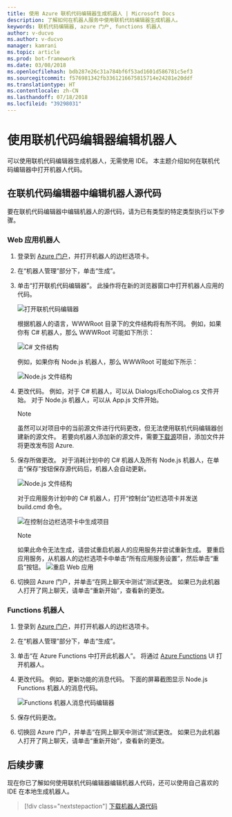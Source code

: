 ```yaml
---
title: 使用 Azure 联机代码编辑器生成机器人 | Microsoft Docs
description: 了解如何在机器人服务中使用联机代码编辑器生成机器人。
keywords: 联机代码编辑器, azure 门户, functions 机器人
author: v-ducvo
ms.author: v-ducvo
manager: kamrani
ms.topic: article
ms.prod: bot-framework
ms.date: 03/08/2018
ms.openlocfilehash: bdb287e26c31a784bf6f53ad1601d586781c5ef3
ms.sourcegitcommit: f576981342fb3361216675815714e24281e20ddf
ms.translationtype: HT
ms.contentlocale: zh-CN
ms.lasthandoff: 07/18/2018
ms.locfileid: "39298031"
---
```

# <a name="edit-a-bot-with-online-code-editor"></a>使用联机代码编辑器编辑机器人

可以使用联机代码编辑器生成机器人，无需使用 IDE。 本主题介绍如何在联机代码编辑器中打开机器人代码。 

## <a name="edit-bot-source-code-in-online-code-editor"></a>在联机代码编辑器中编辑机器人源代码

要在联机代码编辑器中编辑机器人的源代码，请为已有类型的特定类型执行以下步骤。

### <a name="web-app-bot"></a>Web 应用机器人
1. 登录到 [Azure 门户](http://portal.azure.com)，并打开机器人的边栏选项卡。
2. 在“机器人管理”部分下，单击“生成”。
3. 单击“打开联机代码编辑器”。 此操作将在新的浏览器窗口中打开机器人应用的代码。 

   ![打开联机代码编辑器](~/media/azure-bot-build/open-online-code-editor.png)

   根据机器人的语言，WWWRoot 目录下的文件结构将有所不同。 例如，如果你有 C# 机器人，那么 WWWRoot 可能如下所示：

   ![C# 文件结构](~/media/azure-bot-build/cs-wwwroot-structure.png)

   例如，如果你有 Node.js 机器人，那么 WWWRoot 可能如下所示：

   ![Node.js 文件结构](~/media/azure-bot-build/node-wwwroot-structure.png)

4. 更改代码。 例如，对于 C# 机器人，可以从 Dialogs/EchoDialog.cs 文件开始。 对于 Node.js 机器人，可以从 App.js 文件开始。

   > [!NOTE]
   > 虽然可以对项目中的当前源文件进行代码更改，但无法使用联机代码编辑器创建新的源文件。 若要向机器人添加新的源文件，需要[下载源](bot-service-build-download-source-code.md)项目，添加文件并将更改发布回 Azure.

5. 保存所做更改。 对于消耗计划中的 C# 机器人及所有 Node.js 机器人，在单击“保存”按钮保存源代码后，机器人会自动更新。 

   ![Node.js 文件结构](~/media/azure-bot-build/node-save-file.png)

   对于应用服务计划中的 C# 机器人，打开“控制台”边栏选项卡并发送 build.cmd 命令。 

   ![在控制台边栏选项卡中生成项目](~/media/azure-bot-build/cs-console-build-cmd.png)
 
   > [!NOTE]
   > 如果此命令无法生成，请尝试重启机器人的应用服务并尝试重新生成。 要重启应用服务，从机器人的边栏选项卡中单击“所有应用服务设置”，然后单击“重启”按钮。
   > ![重启 Web 应用](~/media/azure-bot-build/open-online-code-editor-restart-appservice.png)

6. 切换回 Azure 门户，并单击“在网上聊天中测试”测试更改。 如果已为此机器人打开了网上聊天，请单击“重新开始”，查看新的更改。

### <a name="functions-bot"></a>Functions 机器人

1. 登录到 [Azure 门户](http://portal.azure.com)，并打开机器人的边栏选项卡。
2. 在“机器人管理”部分下，单击“生成”。
3. 单击“在 Azure Functions 中打开此机器人”。 将通过 <a href="http://go.microsoft.com/fwlink/?linkID=747839" target="_blank">Azure Functions</a> UI 打开机器人。 
4. 更改代码。 例如，更新功能的消息代码。 下面的屏幕截图显示 Node.js Functions 机器人的消息代码。

   ![Functions 机器人消息代码编辑器](~/media/azure-bot-build/functions-messages-code.png)

5. 保存代码更改。
6. 切换回 Azure 门户，并单击“在网上聊天中测试”测试更改。 如果已为此机器人打开了网上聊天，请单击“重新开始”，查看新的更改。

## <a name="next-steps"></a>后续步骤
现在你已了解如何使用联机代码编辑器编辑机器人代码，还可以使用自己喜欢的 IDE 在本地生成机器人。

> [!div class="nextstepaction"]
> [下载机器人源代码](bot-service-build-download-source-code.md)
